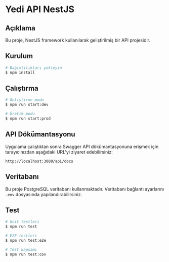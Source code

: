 # Yedi API NestJS

## Açıklama

Bu proje, NestJS framework kullanılarak geliştirilmiş bir API projesidir.

## Kurulum

```bash
# Bağımlılıkları yükleyin
$ npm install
```

## Çalıştırma

```bash
# Geliştirme modu
$ npm run start:dev

# Üretim modu
$ npm run start:prod
```

## API Dökümantasyonu

Uygulama çalıştıktan sonra Swagger API dökümantasyonuna erişmek için tarayıcınızdan aşağıdaki URL'yi ziyaret edebilirsiniz:

```
http://localhost:3000/api/docs
```

## Veritabanı

Bu proje PostgreSQL veritabanı kullanmaktadır. Veritabanı bağlantı ayarlarını `.env` dosyasında yapılandırabilirsiniz.

## Test

```bash
# Unit testleri
$ npm run test

# E2E testleri
$ npm run test:e2e

# Test kapsamı
$ npm run test:cov
```
